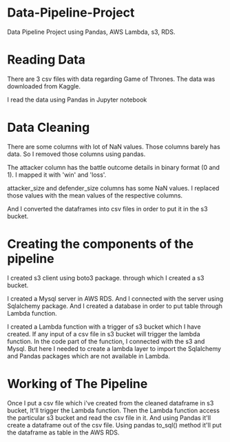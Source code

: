# Data-Pipeline-Project
Data Pipeline Project using Pandas, AWS Lambda, s3, RDS.

# Reading Data

There are 3 csv files with data regarding Game of Thrones. The data was downloaded from Kaggle.

I read the data using Pandas in Jupyter notebook

# Data Cleaning

There are some columns with lot of NaN values. Those columns barely has data. So I removed those columns using pandas.

The attacker column has the battle outcome details in binary format (0 and 1). I mapped it with 'win' and 'loss'.

attacker_size and defender_size columns has some NaN values. I replaced those values with the mean values of the respective columns.

And I converted the dataframes into csv files in order to put it in the s3 bucket.

# Creating the components of the pipeline

I created s3 client using boto3 package. through which I created a s3 bucket.

I created a Mysql server in AWS RDS. And I connected with the server using Sqlalchemy package. And I created a database in order to put table through Lambda function.

I created a Lambda function with a trigger of s3 bucket which I have created. If any input of a csv file in s3 bucket will trigger the lambda function.
In the code part of the function, I connected with the s3 and Mysql. But here I needed to create a lambda layer to import the Sqlalchemy and Pandas packages which are not available in Lambda.

# Working of The Pipeline

Once I put a csv file which i've created from the cleaned dataframe in s3 bucket, It'll trigger the Lambda function. Then the Lambda function access the particular s3 bucket and read the csv file in it. And using Pandas it'll create a dataframe out of the csv file. Using pandas to_sql() method it'll put the dataframe as table in the AWS RDS.
